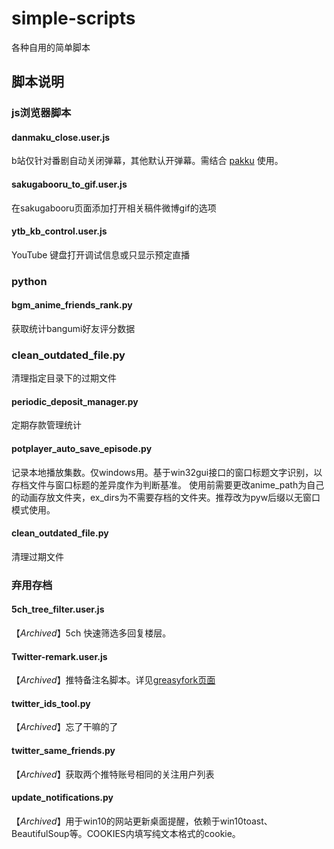 # simple-scripts
各种自用的简单脚本

## 脚本说明

### js浏览器脚本

#### danmaku_close.user.js
b站仅针对番剧自动关闭弹幕，其他默认开弹幕。需结合 [pakku](https://github.com/xmcp/pakku.js) 使用。

#### sakugabooru_to_gif.user.js
在sakugabooru页面添加打开相关稿件微博gif的选项

#### ytb_kb_control.user.js
YouTube 键盘打开调试信息或只显示预定直播


### python

#### bgm_anime_friends_rank.py
获取统计bangumi好友评分数据

### clean_outdated_file.py
清理指定目录下的过期文件

#### periodic_deposit_manager.py
定期存款管理统计

#### potplayer_auto_save_episode.py
记录本地播放集数。仅windows用。基于win32gui接口的窗口标题文字识别，以存档文件与窗口标题的差异度作为判断基准。
使用前需要更改anime_path为自己的动画存放文件夹，ex_dirs为不需要存档的文件夹。推荐改为pyw后缀以无窗口模式使用。

#### clean_outdated_file.py
清理过期文件


### 弃用存档

#### 5ch_tree_filter.user.js
【*Archived*】5ch 快速筛选多回复楼层。

#### Twitter-remark.user.js
【*Archived*】推特备注名脚本。详见[greasyfork页面](https://greasyfork.org/scripts/31735)

#### twitter_ids_tool.py
【*Archived*】忘了干嘛的了

#### twitter_same_friends.py
【*Archived*】获取两个推特账号相同的关注用户列表

#### update_notifications.py
【*Archived*】用于win10的网站更新桌面提醒，依赖于win10toast、BeautifulSoup等。COOKIES内填写纯文本格式的cookie。

